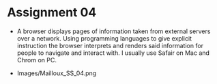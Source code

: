   # Assignment 04
  
  - A browser displays pages of information taken from external servers over a network. Using programming languages to give explicit instruction the browser interprets and renders said information for people to navigate and interact with. I usually use Safair on Mac and Chrom on PC.

  - Images/Mailloux_SS_04.png

  



  